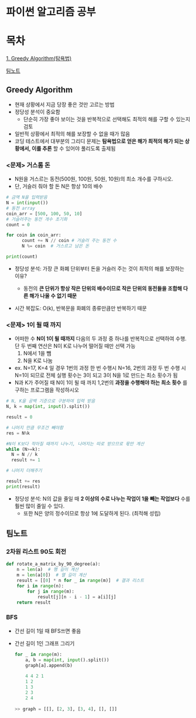 # 파이썬 알고리즘 공부
# 목차
[1. Greedy Algorithm(탐욕법)](#greedy-algorithm)

[팀노트](#팀노트)

## Greedy Algorithm
- 현재 상황에서 지금 당장 좋은 것만 고르는 방법
- 정당성 분석이 중요함
  - 단순히 가장 좋아 보이는 것을 반복적으로 선택해도 최적의 해를 구할 수 있는지 검토
- 일반적 상황에서 최적의 해를 보장할 수 없을 때가 많음
- 코딩 테스트에서 대부분의 그리디 문제는 __탐욕법으로 얻은 해가 최적의 해가 되는 상황에서, 이를 추론__ 할 수 있어야 풀리도록 출제됨

### <문제> 거스롬 돈
- N원을 거스르는 동전(500원, 100원, 50원, 10원)의 최소 개수를 구하시오.
- 단, 거슬러 줘야 할 돈 N은 항상 10의 배수
```python
# 금액 N을 입력받음
N = int(input())
# 동전 array
coin_arr = [500, 100, 50, 10]
# 거슬러주는 동전 개수 초기화
count = 0

for coin in coin_arr:
      count += N // coin # 거슬러 주는 동전 수
      N %= coin  # 거스르고 남은 돈

print(count)
```
- 정당성 분석: 가장 큰 화폐 단위부터 돈을 거슬러 주는 것이 최적의 해를 보장하는 이유?
  - 동전의 __큰 단위가 항상 작은 단위의 배수이므로 작은 단위의 동전들을 조합해 다른 해가 나올 수 없기 때문__

- 시간 복잡도: O(k), 반복문을 화폐의 종류만큼만 반복하기 때문
### <문제> 1이 될 때 까지
- 어떠한 수 __N이 1이 될 때까지__ 다음의 두 과정 중 하나를 반복적으로 선택하여 수행. 단 두 번째 연산은 N이 K로 나누어 떨어질 때만 선택 가능
  1. N에서 1을 뺌
  2. N을 K로 나눔
- ex. N=17, K=4 일 경우 1번의 과정 한 번 수행시 N=16, 2번의 과정 두 번 수행 시 N=1이 되므로 전체 실행 횟수는 3이 되고 3이 N을 1로 만드는 최소 횟수가 됨
- N과 K가 주어질 때 N이 1이 될 때 까지 1,2번의 __과정을 수행해야 하는 최소 횟수__ 를 구하는 프로그램을 작성하시오
```python
# N, K을 공백 기준으로 구분하여 입력 받음
N, k = map(int, input().split())

result = 0

# 나머지 만큼 무조건 빼야함
res = N%k

#N이 K보다 작아질 때까지 나누기, 나머지는 따로 받으므로 몫만 계산
while (N>=k):
  N = N // k
  result += 1

# 나머지 더해주기

result += res
print(result)
```
- 정당성 분석: N의 값을 줄일 때 __2 이상의 수로 나누는 작업이 1을 빼는 작업보다__ 수를 훨씬 많이 줄일 수 있다.
  - 또한 N은 양의 정수이므로 항상 1에 도달하게 된다. (최적해 성립)

## 팀노트
### 2차원 리스트 90도 회전
```python
def rotate_a_matrix_by_90_degree(a):
    n = len(a)  # 행 길이 계산
    m = len(a[0])  # 열 길이 계산
    result = [[0] * n for _ in range(m)]  # 결과 리스트
    for i in range(n):
        for j in range(m):
            result[j][n - i - 1] = a[i][j]
    return result
```

### BFS

- 간선 길이 1일 때 BFS쓰면 좋음

- 간선 길이 1인 그래프 그리기

  ```python
  for _ in range(m):
      a, b = map(int, input().split())
      graph[a].append(b)
      
      4 4 2 1
      1 2
      1 3
      2 3
      2 4
      
  >> graph = [[], [2, 3], [3, 4], [], []]
  ```

  